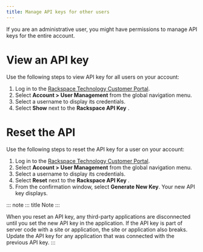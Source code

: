 ```yaml
---
title: Manage API keys for other users
---
```


If you are an administrative user, you might have permissions to manage
API keys for the entire account.

# View an API key

Use the following steps to view API key for all users on your account:

1.  Log in to the [Rackspace Technology Customer
    Portal](https://login.rackspace.com).
2.  Select **Account \> User Management** from the global navigation
    menu.
3.  Select a username to display its credentials.
4.  Select **Show** next to the **Rackspace API Key** .

# Reset the API

Use the following steps to reset the API key for a user on your account:

1.  Log in to the [Rackspace Technology Customer
    Portal](https://login.rackspace.com).
2.  Select **Account \> User Management** from the global navigation
    menu.
3.  Select a username to display its credentials.
4.  Select **Reset** next to the **Rackspace API Key** .
5.  From the confirmation window, select **Generate New Key**. Your new
    API key displays.

::: note
::: title
Note
:::

When you reset an API key, any third-party applications are disconnected
until you set the new API key in the application. If the API key is part
of server code with a site or application, the site or application also
breaks. Update the API key for any application that was connected with
the previous API key.
:::

